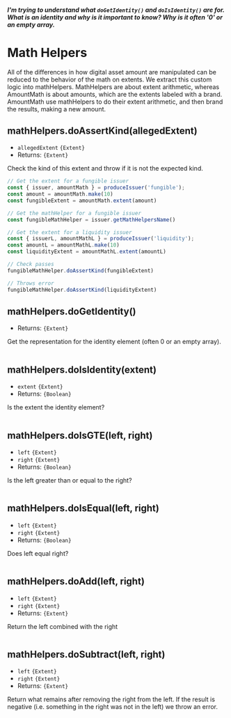 ##### I'm trying to understand what `doGetIdentity()` and `doIsIdentity()` are for. What is an identity and why is it important to know? Why is it often '0' or an empty array.







# Math Helpers
All of the differences in how digital asset amount are manipulated can be reduced to the behavior of the math on extents. We extract this custom logic into mathHelpers. MathHelpers are about extent arithmetic, whereas AmountMath is about amounts, which are the extents labeled with a brand. AmountMath use mathHelpers to do their extent arithmetic, and then brand the results, making a new amount.

## mathHelpers.doAssertKind(allegedExtent)
- `allegedExtent` `{Extent}`
- Returns: `{Extent}`

Check the kind of this extent and throw if it is not the expected kind.

```js
// Get the extent for a fungible issuer
const { issuer, amountMath } = produceIssuer('fungible');
const amount = amountMath.make(10)
const fungibleExtent = amountMath.extent(amount)

// Get the mathHelper for a fungible issuer
const fungibleMathHelper = issuer.getMathHelpersName()

// Get the extent for a liquidity issuer
const { issuerL, amountMathL } = produceIssuer('liquidity');
const amountL = amountMathL.make(10)
const liquidityExtent = amountMathL.extent(amountL)

// Check passes
fungibleMathHelper.doAssertKind(fungibleExtent)

// Throws error
fungibleMathHelper.doAssertKind(liquidityExtent)
```

## mathHelpers.doGetIdentity()
- Returns: `{Extent}`

Get the representation for the identity element (often 0 or an empty array).

```js

```

## mathHelpers.doIsIdentity(extent)
- `extent` `{Extent}`
- Returns: `{Boolean}`

Is the extent the identity element?

```js

```

## mathHelpers.doIsGTE(left, right)
- `left` `{Extent}`
- `right` `{Extent}`
- Returns: `{Boolean}`

Is the left greater than or equal to the right?

```js

```

## mathHelpers.doIsEqual(left, right)
- `left` `{Extent}`
- `right` `{Extent}`
- Returns: `{Boolean}`

Does left equal right?

```js

```

## mathHelpers.doAdd(left, right)
- `left` `{Extent}`
- `right` `{Extent}`
- Returns: `{Extent}`

Return the left combined with the right

```js

```

## mathHelpers.doSubtract(left, right)
- `left` `{Extent}`
- `right` `{Extent}`
- Returns: `{Extent}`

Return what remains after removing the right from the left. If the result is negative (i.e. something in the right was not in the left) we throw an error.

```js

```